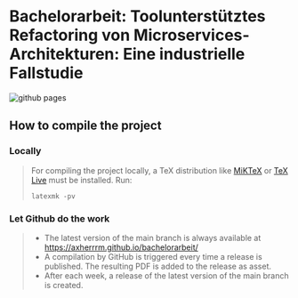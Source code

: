 # Bachelorarbeit: Toolunterstütztes Refactoring von Microservices-Architekturen: Eine industrielle Fallstudie

![github pages](https://github.com/axherrrm/bachelorarbeit/actions/workflows/github_pages.yml/badge.svg)

## How to compile the project

### Locally

> For compiling the project locally, a TeX distribution like [MiKTeX](https://miktex.org/) or [TeX Live](https://tug.org/texlive/) must be installed. 
> Run:
> ```shell
> latexmk -pv
> ```

### Let Github do the work

> - The latest version of the main branch is always available at https://axherrrm.github.io/bachelorarbeit/
> - A compilation by GitHub is triggered every time a release is published. The resulting PDF is added to the release as asset.
> - After each week, a release of the latest version of the main branch is created.
